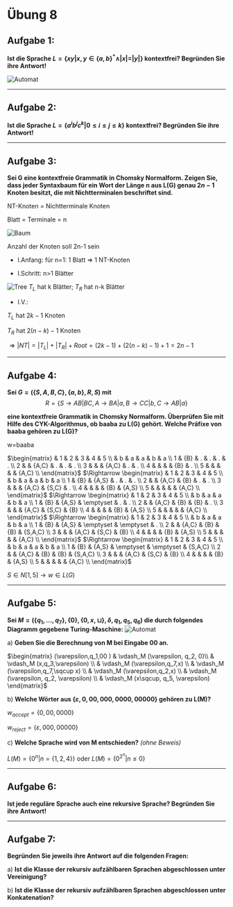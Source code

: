 # Übung 8
## Aufgabe 1:
**Ist die Sprache $L=\{xy | x,y \in \{a,b\}^* \land |x|=|y|\}$ kontextfrei? Begründen Sie ihre Antwort!**

![Automat](Automat1.jpg)

---
## Aufgabe 2:
**Ist die Sprache $L=\{a^ib^jc^k | 0 \leq i \leq j \leq k \}$  kontextfrei? Begründen Sie ihre Antwort!**

---
## Aufgabe 3:
**Sei G eine kontextfreie Grammatik in Chomsky Normalform. Zeigen Sie, dass jeder Syntaxbaum für ein Wort der Länge n aus L(G) genau $2n-1$ Knoten besitzt, die mit Nichtterminalen beschriftet sind.**

NT-Knoten = Nichtterminale Knoten

Blatt = Terminale = n


![Baum](tree.png)

Anzahl der Knoten soll 2n-1 sein
 * I.Anfang: für n=1: 1 Blatt $\Rightarrow$ 1 NT-Knoten

 * I.Schritt: n>1 Blätter

 ![Tree](tree2.png)
 $T_L$ hat k Blätter;
 $T_R$ hat n-k Blätter

 * I.V.:

 $T_L$ hat $2k-1$ Knoten

 $T_R$ hat $2(n-k)-1$ Knoten

 $\Rightarrow |NT|=|T_L|+|T_R|+Root =(2k-1) + (2(n-k)-1) +1 = 2n-1$

---
## Aufgabe 4:
**Sei $G=(\{S,A,B,C\},\{a,b\},R,S)$ mit**
$$R=\{S \rightarrow AB | BC, A \rightarrow BA | a, B \rightarrow CC | b, C \rightarrow AB | a\}$$

**eine kontextfreie Grammatik in Chomsky Normalform. Überprüfen Sie mit Hilfe des CYK-Algorithmus, ob baaba zu L(G) gehört. Welche Präfixe von baaba gehören zu L(G)?**

w=baaba

$\begin{matrix}
   &  1  &  2    &  3    &  4  &  5    \\
   &  b  &  a    &  a    &  b  &  a    \\
 1 & {B} &  .    &  .    &  .  &  .    \\
 2 &     & {A,C} &  .    &  .  &  .    \\
 3 &     &       & {A,C} &  .  &  .    \\
 4 &     &       &       & {B} &  .    \\
 5 &     &       &       &     & {A,C} \\
\end{matrix}$
$\Rightarrow \begin{matrix}
   &  1  &  2    &  3    &  4    &  5    \\
   &  b  &  a    &  a    &  b    &  a    \\
 1 & {B} & {A,S} &  .    &  .    &  .    \\
 2 &     & {A,C} & {B}   &  .    &  .    \\
 3 &     &       & {A,C} & {S,C} &  .    \\
 4 &     &       &       & {B}   & {A,S} \\
 5 &     &       &       &       & {A,C} \\
\end{matrix}$
$\Rightarrow \begin{matrix}
   &  1  &  2    &  3        &  4    &  5    \\
   &  b  &  a    &  a        &  b    &  a    \\
 1 & {B} & {A,S} & \emptyset &  .    &  .    \\
 2 &     & {A,C} & {B}       & {B}   &  .    \\
 3 &     &       & {A,C}     & {S,C} & {B}   \\
 4 &     &       &           & {B}   & {A,S} \\
 5 &     &       &           &       & {A,C} \\
\end{matrix}$
$\Rightarrow \begin{matrix}
   &  1  &  2    &  3        &  4        &  5      \\
   &  b  &  a    &  a        &  b        &  a      \\
 1 & {B} & {A,S} & \emptyset & \emptyset &  .      \\
 2 &     & {A,C} & {B}       & {B}       & {S,A,C} \\
 3 &     &       & {A,C}     & {S,C}     & {B}     \\
 4 &     &       &           & {B}       & {A,S}   \\
 5 &     &       &           &           & {A,C}   \\
\end{matrix}$
$\Rightarrow \begin{matrix}
   &  1  &  2    &  3        &  4        &  5      \\
   &  b  &  a    &  a        &  b        &  a      \\
 1 & {B} & {A,S} & \emptyset & \emptyset & {S,A,C} \\
 2 &     & {A,C} & {B}       & {B}       & {S,A,C} \\
 3 &     &       & {A,C}     & {S,C}     & {B}     \\
 4 &     &       &           & {B}       & {A,S}   \\
 5 &     &       &           &           & {A,C}   \\
\end{matrix}$

$S\in N[1,5] \rightarrow w \in L(G)$

---
## Aufgabe 5:
**Sei $M=(\{q_1,...,q_7\},\{0\},\{0,x,\sqcup \},\delta,q_1,q_5,q_6)$ die durch folgendes Diagramm gegebene Turing-Maschine:**
![Automat](Automat.png)

 a) **Geben Sie die Berechnung von M bei Eingabe 00 an.**

 $\begin{matrix}
 (\varepsilon,q_1,00 ) & \vdash_M (\varepsilon, q_2, 0)\\
  & \vdash_M (x,q_3,\varepsilon) \\
  & \vdash_M (\varepsilon,q_7,x) \\
  & \vdash_M (\varepsilon,q_7,\sqcup x) \\
  & \vdash_M (\varepsilon,q_2,x) \\
  & \vdash_M (\varepsilon, q_2, \varepsilon) \\
  & \vdash_M (x\sqcup, q_5, \varepsilon)
 \end{matrix}$

 b) **Welche Wörter aus $\{\varepsilon, 0, 00, 000, 0000, 00000\}$ gehören zu L(M)?**

  $w_{accept}=\{0,00,0000\}$

  $w_{reject}=\{\varepsilon, 000,00000\}$

 c) **Welche Sprache wird von M entschieden?** *(ohne Beweis)*

 $L(M)=\{0^n| n=\{1,2,4\}\}$ oder $L(M)=\{0^{2^n}|n\leq0\}$

---
## Aufgabe 6:
**Ist jede reguläre Sprache auch eine rekursive Sprache? Begründen Sie ihre Antwort!**

---
## Aufgabe 7:
**Begründen Sie jeweils ihre Antwort auf die folgenden Fragen:**

 a) **Ist die Klasse der rekursiv aufzählbaren Sprachen abgeschlossen unter Vereinigung?**

 b) **Ist die Klasse der rekursiv aufzählbaren Sprachen abgeschlossen unter Konkatenation?**

